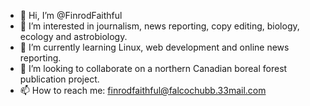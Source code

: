 - 👋 Hi, I’m @FinrodFaithful
- 👀 I’m interested in journalism, news reporting, copy editing, biology, ecology and astrobiology.
- 🌱 I’m currently learning Linux, web development and online news reporting.
- 💞️ I’m looking to collaborate on a northern Canadian boreal forest publication project.
- 📫 How to reach me:  finrodfaithful@falcochubb.33mail.com

<!---
FinrodFaithful/FinrodFaithful is a ✨ special ✨ repository because its `README.md` (this file) appears on your GitHub profile.
You can click the Preview link to take a look at your changes.
--->
